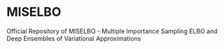 # MISELBO
Official Repository of MISELBO - Multiple Importance Sampling ELBO and Deep Ensembles of Variational Approximations
